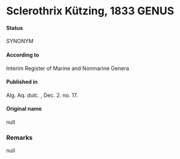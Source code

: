 Sclerothrix Kützing, 1833 GENUS
=======

#### Status
SYNONYM

#### According to
Interim Register of Marine and Nonmarine Genera

#### Published in
Alg. Aq. dulc. , Dec. 2. no. 17.

#### Original name
null

### Remarks
null